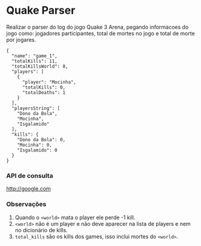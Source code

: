 # Quake Parser
  
  Realizar o parser do log do jogo Quake 3 Arena, pegando informacoes do jogo como: jogadores participantes, total de mortes no jogo e total de morte por jogares.
  ```
  {
    "name": "game_1",
    "totalKills": 11,
    "totalKillsWorld": 8,
    "players": [
      {
        "player": "Mocinha",
        "totalKills": 0,
        "totalDeaths": 1
      }
    ],
    "playersString": [
      "Dono da Bola",
      "Mocinha",
      "Isgalamido"
    ],
    "kills": {
      "Dono da Bola": 0,
      "Mocinha": 0,
      "Isgalamido": 0
    }
  }
  ```
  
  ### API de consulta
  http://google.com
  
  ### Observações

1. Quando o `<world>` mata o player ele perde -1 kill.
2. `<world>` não é um player e não deve aparecer na lista de players e nem no dicionário de kills.
3. `total_kills` são os kills dos games, isso inclui mortes do `<world>`.
